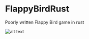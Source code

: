 # FlappyBirdRust
Poorly written Flappy Bird game in rust

![alt text](https://i.imgur.com/zjEEfDL.png)
